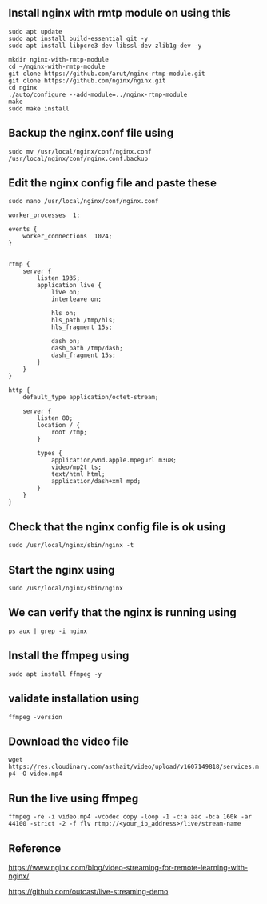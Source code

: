## Install nginx with rmtp module on using this
```
sudo apt update
sudo apt install build-essential git -y
sudo apt install libpcre3-dev libssl-dev zlib1g-dev -y

mkdir nginx-with-rmtp-module 
cd ~/nginx-with-rmtp-module
git clone https://github.com/arut/nginx-rtmp-module.git
git clone https://github.com/nginx/nginx.git
cd nginx
./auto/configure --add-module=../nginx-rtmp-module
make
sudo make install
```

## Backup the nginx.conf file using
`sudo mv /usr/local/nginx/conf/nginx.conf /usr/local/nginx/conf/nginx.conf.backup`

## Edit the nginx config file and paste these

`sudo nano /usr/local/nginx/conf/nginx.conf`

```
worker_processes  1;

events {
    worker_connections  1024;
}


rtmp { 
    server { 
        listen 1935; 
        application live { 
            live on; 
            interleave on;
 
            hls on; 
            hls_path /tmp/hls; 
            hls_fragment 15s; 

            dash on; 
            dash_path /tmp/dash; 
            dash_fragment 15s; 
        } 
    }
}

http {
    default_type application/octet-stream;
 
    server {
        listen 80; 
        location / {
            root /tmp; 
        }

        types {
            application/vnd.apple.mpegurl m3u8;
            video/mp2t ts;
            text/html html;
            application/dash+xml mpd;
        }
    }
}
```

## Check that the nginx config file is ok using
`sudo /usr/local/nginx/sbin/nginx -t`

## Start the nginx using
`sudo /usr/local/nginx/sbin/nginx`

## We can verify that the nginx is running using
`ps aux | grep -i nginx`

## Install the ffmpeg using
`sudo apt install ffmpeg -y`

## validate installation using
`ffmpeg -version`

## Download the video file 
`wget https://res.cloudinary.com/asthait/video/upload/v1607149818/services.mp4 -O video.mp4`

## Run the live using ffmpeg
`ffmpeg -re -i video.mp4 -vcodec copy -loop -1 -c:a aac -b:a 160k -ar 44100 -strict -2 -f flv rtmp://<your_ip_address>/live/stream-name`


## Reference
https://www.nginx.com/blog/video-streaming-for-remote-learning-with-nginx/

https://github.com/outcast/live-streaming-demo